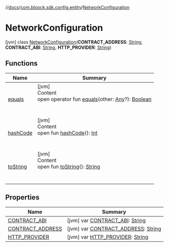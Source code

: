 //[docs](../../index.md)/[com.bloock.sdk.config.entity](../index.md)/[NetworkConfiguration](index.md)



# NetworkConfiguration  
 [jvm] class [NetworkConfiguration](index.md)(**CONTRACT_ADDRESS**: [String](https://kotlinlang.org/api/latest/jvm/stdlib/kotlin/-string/index.html), **CONTRACT_ABI**: [String](https://kotlinlang.org/api/latest/jvm/stdlib/kotlin/-string/index.html), **HTTP_PROVIDER**: [String](https://kotlinlang.org/api/latest/jvm/stdlib/kotlin/-string/index.html))   


## Functions  
  
|  Name|  Summary| 
|---|---|
| <a name="kotlin/Any/equals/#kotlin.Any?/PointingToDeclaration/"></a>[equals](../../com.bloock.sdk.shared.entity.exception/-invalid-argument-exception/index.md#%5Bkotlin%2FAny%2Fequals%2F%23kotlin.Any%3F%2FPointingToDeclaration%2F%5D%2FFunctions%2F-101246078)| <a name="kotlin/Any/equals/#kotlin.Any?/PointingToDeclaration/"></a>[jvm]  <br>Content  <br>open operator fun [equals](../../com.bloock.sdk.shared.entity.exception/-invalid-argument-exception/index.md#%5Bkotlin%2FAny%2Fequals%2F%23kotlin.Any%3F%2FPointingToDeclaration%2F%5D%2FFunctions%2F-101246078)(other: [Any](https://kotlinlang.org/api/latest/jvm/stdlib/kotlin/-any/index.html)?): [Boolean](https://kotlinlang.org/api/latest/jvm/stdlib/kotlin/-boolean/index.html)  <br><br><br>
| <a name="kotlin/Any/hashCode/#/PointingToDeclaration/"></a>[hashCode](../../com.bloock.sdk.shared.entity.exception/-invalid-argument-exception/index.md#%5Bkotlin%2FAny%2FhashCode%2F%23%2FPointingToDeclaration%2F%5D%2FFunctions%2F-101246078)| <a name="kotlin/Any/hashCode/#/PointingToDeclaration/"></a>[jvm]  <br>Content  <br>open fun [hashCode](../../com.bloock.sdk.shared.entity.exception/-invalid-argument-exception/index.md#%5Bkotlin%2FAny%2FhashCode%2F%23%2FPointingToDeclaration%2F%5D%2FFunctions%2F-101246078)(): [Int](https://kotlinlang.org/api/latest/jvm/stdlib/kotlin/-int/index.html)  <br><br><br>
| <a name="kotlin/Any/toString/#/PointingToDeclaration/"></a>[toString](../../com.bloock.sdk.shared.entity.exception/-invalid-argument-exception/index.md#%5Bkotlin%2FAny%2FtoString%2F%23%2FPointingToDeclaration%2F%5D%2FFunctions%2F-101246078)| <a name="kotlin/Any/toString/#/PointingToDeclaration/"></a>[jvm]  <br>Content  <br>open fun [toString](../../com.bloock.sdk.shared.entity.exception/-invalid-argument-exception/index.md#%5Bkotlin%2FAny%2FtoString%2F%23%2FPointingToDeclaration%2F%5D%2FFunctions%2F-101246078)(): [String](https://kotlinlang.org/api/latest/jvm/stdlib/kotlin/-string/index.html)  <br><br><br>


## Properties  
  
|  Name|  Summary| 
|---|---|
| <a name="com.bloock.sdk.config.entity/NetworkConfiguration/CONTRACT_ABI/#/PointingToDeclaration/"></a>[CONTRACT_ABI](-c-o-n-t-r-a-c-t_-a-b-i.md)| <a name="com.bloock.sdk.config.entity/NetworkConfiguration/CONTRACT_ABI/#/PointingToDeclaration/"></a> [jvm] var [CONTRACT_ABI](-c-o-n-t-r-a-c-t_-a-b-i.md): [String](https://kotlinlang.org/api/latest/jvm/stdlib/kotlin/-string/index.html)   <br>
| <a name="com.bloock.sdk.config.entity/NetworkConfiguration/CONTRACT_ADDRESS/#/PointingToDeclaration/"></a>[CONTRACT_ADDRESS](-c-o-n-t-r-a-c-t_-a-d-d-r-e-s-s.md)| <a name="com.bloock.sdk.config.entity/NetworkConfiguration/CONTRACT_ADDRESS/#/PointingToDeclaration/"></a> [jvm] var [CONTRACT_ADDRESS](-c-o-n-t-r-a-c-t_-a-d-d-r-e-s-s.md): [String](https://kotlinlang.org/api/latest/jvm/stdlib/kotlin/-string/index.html)   <br>
| <a name="com.bloock.sdk.config.entity/NetworkConfiguration/HTTP_PROVIDER/#/PointingToDeclaration/"></a>[HTTP_PROVIDER](-h-t-t-p_-p-r-o-v-i-d-e-r.md)| <a name="com.bloock.sdk.config.entity/NetworkConfiguration/HTTP_PROVIDER/#/PointingToDeclaration/"></a> [jvm] var [HTTP_PROVIDER](-h-t-t-p_-p-r-o-v-i-d-e-r.md): [String](https://kotlinlang.org/api/latest/jvm/stdlib/kotlin/-string/index.html)   <br>

